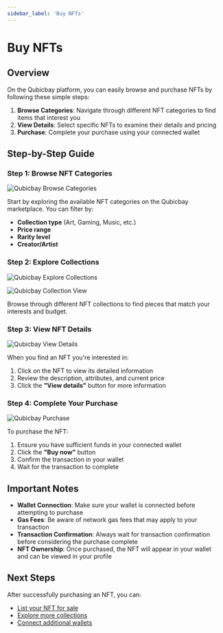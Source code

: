 ```yaml
---
sidebar_label: 'Buy NFTs'
---
```


# Buy NFTs

## Overview

On the Qubicbay platform, you can easily browse and purchase NFTs by following these simple steps:

1. **Browse Categories**: Navigate through different NFT categories to find items that interest you
2. **View Details**: Select specific NFTs to examine their details and pricing
3. **Purchase**: Complete your purchase using your connected wallet

## Step-by-Step Guide

### Step 1: Browse NFT Categories

![Qubicbay Browse Categories](/img/qubicbay/Screenshot_16.png)

Start by exploring the available NFT categories on the Qubicbay marketplace. You can filter by:
- **Collection type** (Art, Gaming, Music, etc.)
- **Price range**
- **Rarity level**
- **Creator/Artist**

### Step 2: Explore Collections

![Qubicbay Explore Collections](/img/qubicbay/Screenshot_18.png)

![Qubicbay Collection View](/img/qubicbay/Screenshot_19.png)

Browse through different NFT collections to find pieces that match your interests and budget.

### Step 3: View NFT Details

![Qubicbay View Details](/img/qubicbay/Screenshot_21.png)

When you find an NFT you're interested in:
1. Click on the NFT to view its detailed information
2. Review the description, attributes, and current price
3. Click the **"View details"** button for more information

### Step 4: Complete Your Purchase

![Qubicbay Purchase](/img/qubicbay/Screenshot_22.png)

To purchase the NFT:
1. Ensure you have sufficient funds in your connected wallet
2. Click the **"Buy now"** button
3. Confirm the transaction in your wallet
4. Wait for the transaction to complete

## Important Notes

- **Wallet Connection**: Make sure your wallet is connected before attempting to purchase
- **Gas Fees**: Be aware of network gas fees that may apply to your transaction
- **Transaction Confirmation**: Always wait for transaction confirmation before considering the purchase complete
- **NFT Ownership**: Once purchased, the NFT will appear in your wallet and can be viewed in your profile

## Next Steps

After successfully purchasing an NFT, you can:
- [List your NFT for sale](./list-nfts.md)
- [Explore more collections](./explore-qbay.md)
- [Connect additional wallets](./connect-your-wallet.md)
